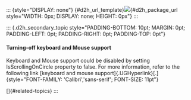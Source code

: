 ::: {style="DISPLAY: none"}
[](ms-xhelp:///?Id=d2h_url_template){#d2h_url_template}![](!package_url!){#d2h_package_url style="WIDTH: 0px; DISPLAY: none; HEIGHT: 0px"}
:::

::: {.d2h_secondary_topic style="PADDING-BOTTOM: 10pt; MARGIN: 0pt; PADDING-LEFT: 0pt; PADDING-RIGHT: 0pt; PADDING-TOP: 0pt"}
#### Turning-off keyboard and Mouse support

Keyboard and Mouse support could be disabled by setting IsScrollingOnCircle property to false. For more information, refer to the following link [keyboard and mouse support]{.UGHyperlink}[.]{style="FONT-FAMILY: 'Calibri','sans-serif'; FONT-SIZE: 11pt"}

[]{#related-topics}
:::
